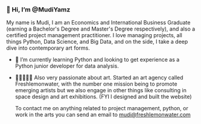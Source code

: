 ### 👋 Hi, I’m @MudiYamz

My name is Mudi, I am an Economics and International Business Graduate (earning a Bachelor's Degree and Master's Degree respectively), and also a certified project management practitioner. I love managing projects, all things Python, Data Science, and Big Data, and on the side, I take a deep dive into contemporary art forms.

- 🌱 I’m currently learning Python and looking to get experience as a Python junior developer for data analysis. 

- 👩🏻‍🤝‍👨🏿 Also very passionate about art. Started an art agency called Freshlemonwater, with the number one mission being to promote emerging artists but we also engage in other things like consulting in space design and art exhibitions. (FYI I designed and built the website)

  To contact me on anything related to project management, python, or work in the arts you can send an email to mudi@freshlemonwater.com 

<!---
MudiYamz/MudiYamz is a ✨ special ✨ repository because its `README.md` (this file) appears on your GitHub profile.
You can click the Preview link to take a look at your changes.
--->
